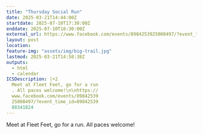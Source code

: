 ```yaml
---
title: "Thursday Social Run"
date: 2025-03-21T14:44:00Z
startdate: 2025-07-10T17:30:00Z
enddate: 2025-07-10T18:30:00Z
external_url: https://www.facebook.com/events/8984253925008497/?event_time_id=8984253988341824
layout: post
location: 
feature-img: "assets/img/big-trail.jpg"
lastmod: 2025-03-21T14:58:38Z
outputs:
  - html
  - calendar
ICSDescription: |+2
  Meet at Fleet Feet, go for a run  . All paces welcome!\n\nhttps://  www.facebook.com/events/89842539  25008497/?event_time_id=89842539  88341824
---
```


Meet at Fleet Feet, go for a run. All paces welcome!<br>
  <br>
  
